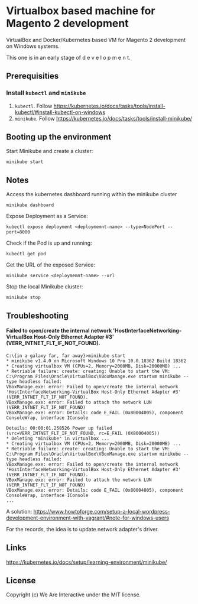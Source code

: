 # Virtualbox based machine for Magento 2 development
VirtualBox and Docker/Kubernetes based VM for Magento 2 development on Windows systems.

This one is in an early stage of d e v e l o p m e n t.

## Prerequisities

### Install `kubectl` and `minikube`
1. `kubectl`. Follow https://kubernetes.io/docs/tasks/tools/install-kubectl/#install-kubectl-on-windows
2. `minikube`. Follow https://kubernetes.io/docs/tasks/tools/install-minikube/

## Booting up the environment
Start Minikube and create a cluster:
```
minikube start
```

## Notes
Access the kubernetes dashboard running within the minikube cluster
```
minikube dashboard
```

Expose <deploymemnt-name> Deployment as a Service:
```
kubectl expose deployment <deploymemnt-name> --type=NodePort --port=8080
```

Check if the Pod is up and running:
```
kubectl get pod
```

Get the URL of the exposed Service:
```
minikube service <deploymemnt-name> --url
```

Stop the local Minikube cluster:
```
minikube stop
```

## Troubleshooting
#### Failed to open/create the internal network 'HostInterfaceNetworking-VirtualBox Host-Only Ethernet Adapter #3' (VERR_INTNET_FLT_IF_NOT_FOUND). 
```
C:\{in a galaxy far, far away}>minikube start
* minikube v1.4.0 on Microsoft Windows 10 Pro 10.0.18362 Build 18362
* Creating virtualbox VM (CPUs=2, Memory=2000MB, Disk=20000MB) ...
* Retriable failure: create: creating: Unable to start the VM: C:\Program Files\Oracle\VirtualBox\VBoxManage.exe startvm minikube --type headless failed:
VBoxManage.exe: error: Failed to open/create the internal network 'HostInterfaceNetworking-VirtualBox Host-Only Ethernet Adapter #3' (VERR_INTNET_FLT_IF_NOT_FOUND).
VBoxManage.exe: error: Failed to attach the network LUN (VERR_INTNET_FLT_IF_NOT_FOUND)
VBoxManage.exe: error: Details: code E_FAIL (0x80004005), component ConsoleWrap, interface IConsole

Details: 00:00:01.258526 Power up failed (vrc=VERR_INTNET_FLT_IF_NOT_FOUND, rc=E_FAIL (0X80004005))
* Deleting "minikube" in virtualbox ...
* Creating virtualbox VM (CPUs=2, Memory=2000MB, Disk=20000MB) ...
* Retriable failure: create: creating: Unable to start the VM: C:\Program Files\Oracle\VirtualBox\VBoxManage.exe startvm minikube --type headless failed:
VBoxManage.exe: error: Failed to open/create the internal network 'HostInterfaceNetworking-VirtualBox Host-Only Ethernet Adapter #3' (VERR_INTNET_FLT_IF_NOT_FOUND).
VBoxManage.exe: error: Failed to attach the network LUN (VERR_INTNET_FLT_IF_NOT_FOUND)
VBoxManage.exe: error: Details: code E_FAIL (0x80004005), component ConsoleWrap, interface IConsole
...
```
A solution: https://www.howtoforge.com/setup-a-local-wordpress-development-environment-with-vagrant/#note-for-windows-users 

For the records, the idea is to update network adapter's driver.

## Links
https://kubernetes.io/docs/setup/learning-environment/minikube/

## License
Copyright (c) We Are Interactive under the MIT license.

